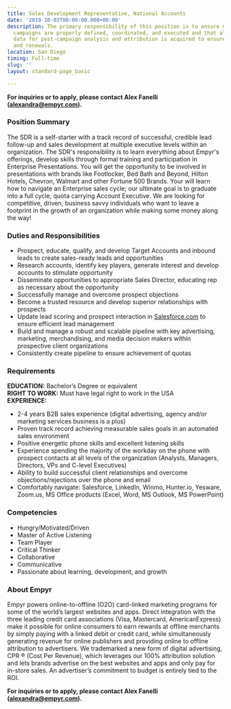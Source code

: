 ```yaml
---
title: Sales Development Representative, National Accounts
date: '2019-10-03T00:00:00.000+00:00'
description: The primary responsibility of this position is to ensure merchant advertising
  campaigns are properly defined, coordinated, and executed and that all necessary
  data for post-campaign analysis and attribution is acquired to ensure client success
  and renewals.
location: San Diego
timing: Full-time
slug: ''
layout: standard-page_basic

---
```

**For inquiries or to apply, please contact Alex Fanelli (**[**alexandra@empyr.com**](mailto:alexandra@empyr.com)**).**

### **Position Summary**

The SDR is a self-starter with a track record of successful, credible lead follow-up and sales development at multiple executive levels within an organization. The SDR's responsibility is to learn everything about Empyr's offerings, develop skills through formal training and participation in Enterprise Presentations. You will get the opportunity to be involved in presentations with brands like Footlocker, Bed Bath and Beyond, Hilton Hotels, Chevron, Walmart and other Fortune 500 Brands. Your will learn how to navigate an Enterprise sales cycle; our ultimate goal is to graduate into a full cycle, quota carrying Account Executive. We are looking for competitive, driven, business savvy individuals who want to leave a footprint in the growth of an organization while making some money along the way!

### **Duties and Responsibilities**

* Prospect, educate, qualify, and develop Target Accounts and inbound leads to create sales-ready leads and opportunities
* Research accounts, identify key players, generate interest and develop accounts to stimulate opportunity
* Disseminate opportunities to appropriate Sales Director, educating rep as necessary about the opportunity
* Successfully manage and overcome prospect objections
* Become a trusted resource and develop superior relationships with prospects
* Update lead scoring and prospect interaction in [Salesforce.com](http://salesforce.com/) to ensure efficient lead management
* Build and manage a robust and scalable pipeline with key advertising, marketing, merchandising, and media decision makers within prospective client organizations
* Consistently create pipeline to ensure achievement of quotas

### **Requirements**

**EDUCATION:** Bachelor’s Degree or equivalent  
**RIGHT TO WORK:** Must have legal right to work in the USA  
**EXPERIENCE:**

* 2-4 years B2B sales experience (digital advertising, agency and/or marketing services business is a plus)
* Proven track record achieving measurable sales goals in an automated sales environment
* Positive energetic phone skills and excellent listening skills
* Experience spending the majority of the workday on the phone with prospect contacts at all levels of the organization (Analysts, Managers, Directors, VPs and C-level Executives)
* Ability to build successful client relationships and overcome objections/rejections over the phone and email
* Comfortably navigate: Salesforce, LinkedIn, Winmo, Hunter.io, Yesware, Zoom.us, MS Office products (Excel, Word, MS Outlook, MS PowerPoint)

### **Competencies**

* Hungry/Motivated/Driven
* Master of Active Listening
* Team Player
* Critical Thinker
* Collaborative
* Communicative
* Passionate about learning, development, and growth

### **About Empyr**

Empyr powers online-to-offline (O2O) card-linked marketing programs for some of the world’s largest websites and apps. Direct integration with the three leading credit card associations (Visa, Mastercard, AmericanExpress) make it possible for online consumers to earn rewards at offline merchants by simply paying with a linked debit or credit card, while simultaneously generating revenue for online publishers and providing online to offline attribution to advertisers. We trademarked a new form of digital advertising, CPR ® (Cost Per Revenue), which leverages our 100% attribution solution and lets brands advertise on the best websites and apps and only pay for in-store sales. An advertiser’s commitment to budget is entirely tied to the ROI.

**For inquiries or to apply, please contact Alex Fanelli (**[**alexandra@empyr.com**](mailto:alexandra@empyr.com)**).**